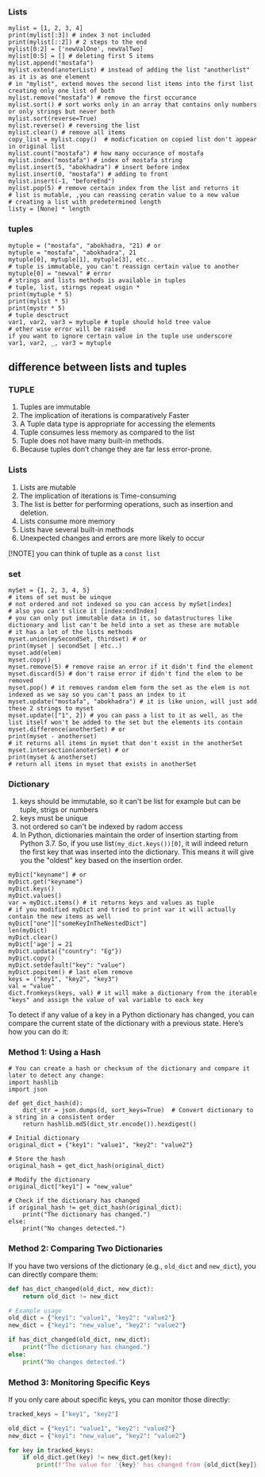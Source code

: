 ### Lists
```
mylist = [1, 2, 3, 4]
print(mylist[:3]) # index 3 not included
print(mylist[::2]) # 2 steps to the end
mylist[0:2] = ['newValOne', newValTwo]
mylist[0:5] = [] # deleting first 5 items
mylist.append("mostafa")
mylist.extend(anoterList) # instead of adding the list "anotherlist" as it is as one element
# in "mylist", extend moves the second list items into the first list creating only one list of both
mylist.remove("mostafa") # remove the first occurance
mylist.sort() # sort works only in an array that contains only numbers or only strings but never both
mylist.sort(reverse=True)
mylist.reverse() # reversing the list
mylist.clear() # remove all items
copy_list = mylist.copy()  # modicfication on copied list don't appear in original list
mylist.count("mostafa") # how many occurance of mostafa
mylist.index("mostafa") # index of mostafa string
mylist.insert(5, "abokhadra") # insert before index
mylist.insert(0, "mostafa") # adding to front
mylist.insert(-1, "beforeEnd")
mylist.pop(5) # remove certain index from the list and returns it
# list is mutable, ,you can reassing ceratin value to a new value
# creating a list with predetermined length
listy = [None] * length
```
### tuples
```
mytuple = ("mostafa", "abokhadra, "21) # or
mytuple = "mostafa", "abokhadra", 21
mytuple[0], mytuple[1], mytuple[3], etc..
# tuple is immutable, you can't reassign certain value to another
mytuple[0] = "newval" # error
# strings and lists methods is available in tuples 
# tuple, list, stirngs repeat usgin *
print(mytuple * 5)
print(mylist * 5)
print(mystr * 5)
# tuple desctruct
var1, var2, var3 = mytuple # tuple should hold tree value
# other wise error will be raised
if you want to ignore certain value in the tuple use underscore
var1, var2, _, var3 = mytuple
```
## difference between lists and tuples

### TUPLE
1. Tuples are immutable
2. The implication of iterations is comparatively Faster
3. A Tuple data type is appropriate for accessing the elements
4. Tuple consumes less memory as compared to the list
5. Tuple does not have many built-in methods.
6. Because tuples don’t change they are far less error-prone.

### Lists
1. Lists are mutable
2. The implication of iterations is Time-consuming
3. The list is better for performing operations, such as insertion and deletion.
4. Lists consume more memory
5. Lists have several built-in methods
6. Unexpected changes and errors are more likely to occur

[!NOTE]
you can think of tuple as a `const list`

### set
```
mySet = {1, 2, 3, 4, 5}
# items of set must be uinque
# not ordered and not indexed so you can access by mySet[index]
# also you can't slice it [index:endIndex]
# you can only put immutable data in it, so datastructures like dictionary and list can't be held into a set as these are mutable
# it has a lot of the lists methods
myset.union(mySecondSet, thirdset) # or
print(myset | secondSet | etc..)
myset.add(elem)
myset.copy()
myset.remove(5) # remove raise an error if it didn't find the element
myset.discard(5) # don't raise error if didn't find the elem to be removed
myset.pop() # it removes random elem form the set as the elem is not indexed as we say so you can't pass an index to it
myset.update("mostafa", "abokhadra") # it is like union, will just add these 2 strings to myset
myset.update(["1", 2]) # you can pass a list to it as well, as the list itself won't be added to the set but the elements its contain
myset.difference(anotherSet) # or
print(myset - anotherset) 
# it returns all items in myset that don't exist in the anotherSet
myset.intersection(anoterSet) # or
print(myset & anotherset)
# return all items in myset that exists in anotherSet
```
### Dictionary
1. keys should be immutable, so it can't be list for example but can be tuple, strigs or numbers
2. keys must be unique
3. not ordered so can't be indexed by radom access
4. In Python, dictionaries maintain the order of insertion starting from Python 3.7. So, if you use list`(my_dict.keys())[0]`, it will indeed return the first key that was inserted into the dictionary. This means it will give you the "oldest" key based on the insertion order.
```
myDict["keyname"] # or
myDict.get("keyname")
myDict.keys()
myDict.values()
var = myDict.items() # it returns keys and values as tuple
# if you modified myDict and tried to print var it will actually contain the new items as well
myDict["one"]["someKeyInTheNestedDict"]
len(myDict)
myDict.clear()
myDict['age'] = 21
myDict.updata({"country": "Eg"})
myDict.copy()
myDict.setdefault("key": "value")
myDict.popitem() # last elem remove 
keys = ("key1", "key2", "key3")
val = "value"
dict.fromkeys(keys, val) # it will make a dictionary from the iterable "keys" and assign the value of val variable to eack key
```
To detect if any value of a key in a Python dictionary has changed, you can compare the current state of the dictionary with a previous state. Here’s how you can do it:

### Method 1: Using a Hash
```
# You can create a hash or checksum of the dictionary and compare it later to detect any change:
import hashlib
import json

def get_dict_hash(d):
    dict_str = json.dumps(d, sort_keys=True)  # Convert dictionary to a string in a consistent order
    return hashlib.md5(dict_str.encode()).hexdigest()

# Initial dictionary
original_dict = {"key1": "value1", "key2": "value2"}

# Store the hash
original_hash = get_dict_hash(original_dict)

# Modify the dictionary
original_dict["key1"] = "new_value"

# Check if the dictionary has changed
if original_hash != get_dict_hash(original_dict):
    print("The dictionary has changed.")
else:
    print("No changes detected.")
```
### Method 2: Comparing Two Dictionaries
If you have two versions of the dictionary (e.g., `old_dict` and `new_dict`), you can directly compare them:

```python
def has_dict_changed(old_dict, new_dict):
    return old_dict != new_dict

# Example usage
old_dict = {"key1": "value1", "key2": "value2"}
new_dict = {"key1": "new_value", "key2": "value2"}

if has_dict_changed(old_dict, new_dict):
    print("The dictionary has changed.")
else:
    print("No changes detected.")
```

### Method 3: Monitoring Specific Keys
If you only care about specific keys, you can monitor those directly:

```python
tracked_keys = ["key1", "key2"]

old_dict = {"key1": "value1", "key2": "value2"}
new_dict = {"key1": "new_value", "key2": "value2"}

for key in tracked_keys:
    if old_dict.get(key) != new_dict.get(key):
        print(f"The value for '{key}' has changed from {old_dict[key]} to {new_dict[key]}.")
```